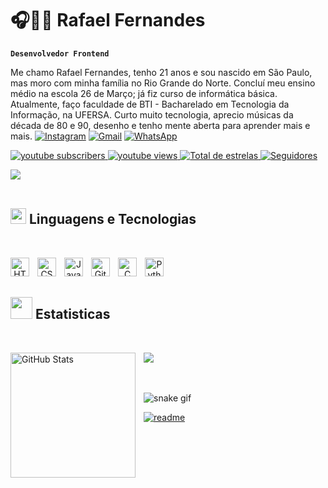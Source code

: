# 🎧👨‍💻 Rafael Fernandes

**`Desenvolvedor Frontend`**

Me chamo Rafael Fernandes, tenho 21 anos e sou nascido em São Paulo, mas moro com minha família no Rio Grande do Norte. Concluí meu ensino médio na escola 26 de Março; já fiz curso de informática básica. Atualmente, faço faculdade de BTI - Bacharelado em Tecnologia da Informação, na UFERSA. Curto muito tecnologia, aprecio músicas da década de 80 e 90, desenho e tenho mente aberta para aprender mais e mais.
[![Instagram](https://img.shields.io/badge/Instagram-E4405F?style-for-the-badge&logo=instagram&logoColor=white)](https://instagram.com/rafael_fernandes020)
[![Gmail](https://img.shields.io/badge/Gmail-E4405F?style-for-the-badge&logo=Gmail&logoColor=white)](https://Gmail.com/josepatrickhotmail710@gmail.com)
[![WhatsApp](https://img.shields.io/badge/WhatsApp-E4405F?style-for-the-badge&logo=WhatsApp&logoColor=white)](https://WhatsApp.com/+558499603084)

<p align="left">
    <a href="https://www.youtube.com/@rafaelfernandes2242?sub_confirmation=1">
        <img 
            alt="youtube subscribers" 
            title="Inscreva-se no meu canal" 
            src="https://custom-icon-badges.demolab.com/youtube/channel/subscribers/UCo-gJ8RnTn5akHqHvO55DVA?color=%23E05D44&label=Inscritos&logo=video&logoColor=white&style=for-the-badge&labelColor=CE4630"
            src="https://custom-icon-badges.demolab.com/youtube/channel/subscribers/UCo-gJ8RnTn5akHqHvO55DVA?color=%23E05D44&label=Inscreva-se&logo=video&logoColor=white&style=for-the-badge&labelColor=CE4630"
        />
    </a>
    <a href="https://www.youtube.com/@rafaelfernandes2242">
        <img 
            alt="youtube views" 
            title="Vizualizações no YouTube" 
            src="https://custom-icon-badges.demolab.com/youtube/channel/views/UCo-gJ8RnTn5akHqHvO55DVA?color=%23E1AD0E&logo=eye&logoColor=white&style=for-the-badge&labelColor=C79600"
        />
    </a> 
    <a href="https://github.com/RafaelFernaa?tab=repositories&sort=stargazers">
        <img 
            alt="Total de estrelas" 
            title="Total de estrelas GitHub" 
            src="https://custom-icon-badges.demolab.com/github/stars/RafaelFernaa?color=55960c&style=for-the-badge&labelColor=488207&logo=star&label=estrelas"
        />
    </a>
    <a href="https://github.com/RafaelFernaa?tab=followers">
        <img 
            alt="Seguidores" 
            title="Me siga no GitHub" 
            src="https://custom-icon-badges.demolab.com/github/followers/RafaelFernaa?color=236ad3&labelColor=1155ba&style=for-the-badge&logo=github&label=Seguidores&logoColor=white"
        />
    </a>
</p>

<img src="https://user-images.githubusercontent.com/73097560/115834477-dbab4500-a447-11eb-908a-139a6edaec5c.gif"><br><br>
## <img src="https://media2.giphy.com/media/QssGEmpkyEOhBCb7e1/giphy.gif?cid=ecf05e47a0n3gi1bfqntqmob8g9aid1oyj2wr3ds3mg700bl&rid=giphy.gif" width ="25"><b> Linguagens e Tecnologias</b>
<br>

<div align="center">

<img 
    align="left" 
    alt="HTML"
    title="HTML" 
    width="30px" 
    style="padding-right: 10px;" 
    src="https://cdn.jsdelivr.net/gh/devicons/devicon@latest/icons/html5/html5-original.svg" 
/>
<img 
    align="left" 
    alt="CSS" 
    title="CSS"
    width="30px" 
    style="padding-right: 10px;" 
    src="https://cdn.jsdelivr.net/gh/devicons/devicon@latest/icons/css3/css3-original.svg" 
/>
<img 
    align="left" 
    alt="JavaScript" 
    title="JavaScript"
    width="30px" 
    style="padding-right: 10px;" 
    src="https://cdn.jsdelivr.net/gh/devicons/devicon@latest/icons/javascript/javascript-original.svg"  
/>
<img 
    align="left" 
    alt="Git" 
    title="Git"
    width="30px" 
    style="padding-right: 10px;" 
    src="https://cdn.jsdelivr.net/gh/devicons/devicon@latest/icons/git/git-original.svg" 
/>
<img 
    align="left" 
    alt="C"
    title="C" 
    width="30px" 
    style="padding-right: 10px;" 
    src="https://cdn.jsdelivr.net/gh/devicons/devicon@latest/icons/c/c-original.svg" 
/>
<img 
    align="left" 
    alt="Python" 
    title="Python"
    width="30px" 
    style="padding-right: 10px;" 
    src="https://cdn.jsdelivr.net/gh/devicons/devicon@latest/icons/python/python-original.svg" 
    />
    <br>
     <br>
<div align="left">
    
<img src="https://media.giphy.com/media/iY8CRBdQXODJSCERIr/giphy.gif" width="35"><b> Estatisticas </b>
---
<br>
<div align="left">

<img 
    align="left" 
    alt="GitHub Stats" 
    height="200" 
    style="padding-right: 10px;" 
    src="https://github-readme-stats.vercel.app/api?username=RafaelFernaa&show_icons=true&theme=tokyonight&include_all_commits=true&locale=pt-br" 
  />
    </a>
</p>

<img src="https://user-images.githubusercontent.com/73097560/115834477-dbab4500-a447-11eb-908a-139a6edaec5c.gif"><br><br>
<br>
   
![snake gif](https://github.com/RafaelFernaa/RafaelFernaa/blob/output/github-contribution-grid-snake.svg)

[![readme](https://github-readme-stats.vercel.app/api/pin/?username=RafaelFernaa&repo=RafaelFernaa&theme=react)](https://github.com/RafaelFernaa/RafaelFernaa)




